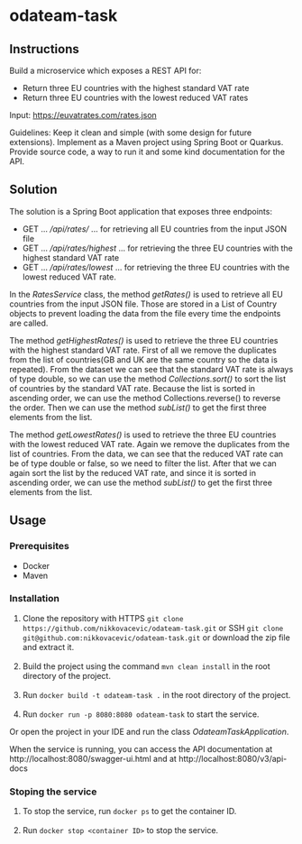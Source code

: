 # odateam-task

## Instructions

Build a microservice which exposes a REST API for:
- Return three EU countries with the highest standard VAT rate
- Return three EU countries with the lowest reduced VAT rates

Input: https://euvatrates.com/rates.json

Guidelines: Keep it clean and simple (with some design for future extensions).
Implement as a Maven project using Spring Boot or Quarkus.
Provide source code, a way to run it and some kind documentation for the API.

## Solution

The solution is a Spring Boot application that exposes three endpoints:
- GET ... */api/rates/* ... for retrieving all EU countries from the input JSON file
- GET ... */api/rates/highest* ... for retrieving the three EU countries with the highest standard VAT rate
- GET ... */api/rates/lowest* ... for retrieving the three EU countries with the lowest reduced VAT rate.

In the *RatesService* class, the method *getRates()* is used to retrieve all EU countries from the input JSON file.
Those are stored in a List of Country objects to prevent loading the data from the file every time the endpoints are called.

The method *getHighestRates()* is used to retrieve the three EU countries with the highest standard VAT rate.
First of all we remove the duplicates from the list of countries(GB and UK are the same country so the data is repeated).
From the dataset we can see that the standard VAT rate is always of type double, so we can
use the method *Collections.sort()* to sort the list of countries by the standard VAT rate. Because the
list is sorted in ascending order, we can use the method Collections.reverse() to reverse the order.
Then we can use the method *subList()* to get the first three elements from the list.

The method *getLowestRates()* is used to retrieve the three EU countries with the lowest reduced VAT rate.
Again we remove the duplicates from the list of countries. From the data, we can see that the reduced VAT rate
can be of type double or false, so we need to filter the list. After that we can again sort the list by the reduced VAT rate,
and since it is sorted in ascending order, we can use the method *subList()* to get the first three elements from the list.

## Usage   

### Prerequisites

- Docker
- Maven

### Installation

1. Clone the repository with HTTPS `git clone https://github.com/nikkovacevic/odateam-task.git`
or SSH `git clone git@github.com:nikkovacevic/odateam-task.git` or download the zip file and extract it.
<br/><br/>
2. Build the project using the command `mvn clean install` in the root directory of the project.
<br/><br/>
3. Run `docker build -t odateam-task .` in the root directory of the project.
<br/><br/>
4. Run `docker run -p 8080:8080 odateam-task` to start the service.

Or open the project in your IDE and run the class *OdateamTaskApplication*.

When the service is running, you can access the API
documentation at http://localhost:8080/swagger-ui.html and
at http://localhost:8080/v3/api-docs

### Stoping the service

1. To stop the service, run `docker ps` to get the container ID.
<br/><br/>
2. Run `docker stop <container ID>` to stop the service.

